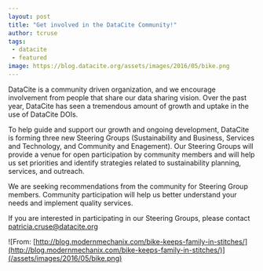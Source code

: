 ```yaml
---
layout: post
title: "Get involved in the DataCite Community!"
author: tcruse
tags:
 - datacite
 - featured
image: https://blog.datacite.org/assets/images/2016/05/bike.png
---
```


DataCite is a community driven organization, and we encourage involvement from people that share our data sharing vision. Over the past year, DataCite has seen a tremendous amount of growth and uptake in the use of DataCite DOIs.

To help guide and support our growth and ongoing development, DataCite is forming three new Steering Groups (Sustainability and Business, Services and Technology, and Community and Enagement). Our Steering Groups will provide a venue for open participation by community members and will help us set priorities and identify strategies related to sustainability planning, services, and outreach.

We are seeking recommendations from the community for Steering Group members. Community participation will help us better understand your needs and implement quality services.

If you are interested in participating in our Steering Groups, please contact [patricia.cruse@datacite.org](mailto:support@datacite.org)

![From: [http://blog.modernmechanix.com/bike-keeps-family-in-stitches/](http://blog.modernmechanix.com/bike-keeps-family-in-stitches/)](/assets/images/2016/05/bike.png)
